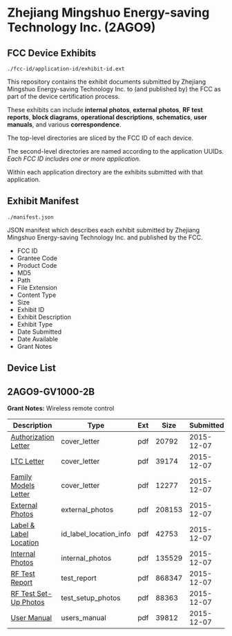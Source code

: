 # Zhejiang Mingshuo Energy-saving Technology Inc. (2AGO9)
## FCC Device Exhibits

```
./fcc-id/application-id/exhibit-id.ext
```

This repository contains the exhibit documents submitted by Zhejiang Mingshuo Energy-saving Technology Inc. to (and published by) the FCC as part of the device certification process.

These exhibits can include **internal photos**, **external photos**, **RF test reports**, **block diagrams**, **operational descriptions**, **schematics**, **user manuals**, and various **correspondence**.

The top-level directories are sliced by the FCC ID of each device.

The second-level directories are named according to the application UUIDs. *Each FCC ID includes one or more application.*

Within each application directory are the exhibits submitted with that application. 

## Exhibit Manifest

```
./manifest.json
```

JSON manifest which describes each exhibit submitted by Zhejiang Mingshuo Energy-saving Technology Inc. and published by the FCC.

- FCC ID
- Grantee Code
- Product Code
- MD5
- Path
- File Extension
- Content Type
- Size
- Exhibit ID
- Exhibit Description
- Exhibit Type
- Date Submitted
- Date Available
- Grant Notes

## Device List
## 2AGO9-GV1000-2B
**Grant Notes:** Wireless remote control

| Description | Type | Ext | Size | Submitted | Available |
| ----------- | ---- | --- | ---- | --------- | --------- |
| [Authorization Letter](2AGO9-GV1000-2B/0bf849438271a5da23e67a4e80a78da6/2831612.pdf) | cover_letter | pdf | 20792 | 2015-12-07 | 2015-12-07 |
| [LTC Letter](2AGO9-GV1000-2B/0bf849438271a5da23e67a4e80a78da6/2831613.pdf) | cover_letter | pdf | 39174 | 2015-12-07 | 2015-12-07 |
| [Family Models Letter](2AGO9-GV1000-2B/0bf849438271a5da23e67a4e80a78da6/2831614.pdf) | cover_letter | pdf | 12277 | 2015-12-07 | 2015-12-07 |
| [External Photos](2AGO9-GV1000-2B/0bf849438271a5da23e67a4e80a78da6/2831615.pdf) | external_photos | pdf | 208153 | 2015-12-07 | 2015-12-07 |
| [Label & Label Location](2AGO9-GV1000-2B/0bf849438271a5da23e67a4e80a78da6/2831616.pdf) | id_label_location_info | pdf | 42753 | 2015-12-07 | 2015-12-07 |
| [Internal Photos](2AGO9-GV1000-2B/0bf849438271a5da23e67a4e80a78da6/2831617.pdf) | internal_photos | pdf | 135529 | 2015-12-07 | 2015-12-07 |
| [RF Test Report](2AGO9-GV1000-2B/0bf849438271a5da23e67a4e80a78da6/2831620.pdf) | test_report | pdf | 868347 | 2015-12-07 | 2015-12-07 |
| [RF Test Set-Up Photos](2AGO9-GV1000-2B/0bf849438271a5da23e67a4e80a78da6/2831621.pdf) | test_setup_photos | pdf | 88363 | 2015-12-07 | 2015-12-07 |
| [User Manual](2AGO9-GV1000-2B/0bf849438271a5da23e67a4e80a78da6/2831622.pdf) | users_manual | pdf | 39812 | 2015-12-07 | 2015-12-07 |
